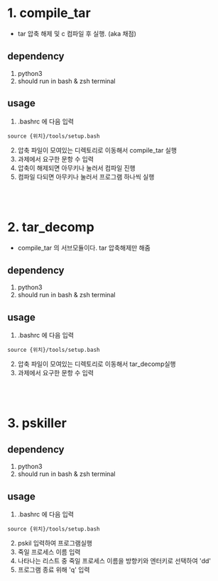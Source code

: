 # 1. compile_tar 
- tar 압축 해제 및 c 컴파일 후 실행. (aka 채점)
## dependency
1. python3
2. should run in bash & zsh terminal  

## usage
1. .bashrc 에 다음 입력 
``` 
source {위치}/tools/setup.bash
```
2. 압축 파일이 모여있는 디렉토리로 이동해서 compile_tar 실행
3. 과제에서 요구한 문항 수 입력
4. 압축이 해제되면 아무키나 눌러서 컴파일 진행
5. 컴파일 다되면 아무키나 눌러서 프로그램 하나씩 실행

<br><br>
# 2. tar_decomp 
- compile_tar 의 서브모듈이다. tar 압축해제만 해줌
## dependency
1. python3
2. should run in bash & zsh terminal  
## usage
1. .bashrc 에 다음 입력
``` 
source {위치}/tools/setup.bash
```
2. 압축 파일이 모여있는 디렉토리로 이동해서 tar_decomp실행
3. 과제에서 요구한 문항 수 입력

<br><br>
# 3. pskiller
## dependency
1. python3
2. should run in bash & zsh terminal  
## usage
1. .bashrc 에 다음 입력
``` 
source {위치}/tools/setup.bash
```
2. pskil 입력하여 프로그램실행
3. 죽일 프로세스 이름 입력
4. 나타나는 리스트 중 죽일 프로세스 이름을 방향키와 엔터키로 선택하여 'dd'
5. 프로그램 종료 위해 'q' 입력
